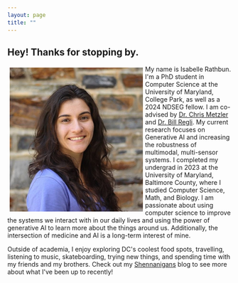 ```yaml
---
layout: page
title: ""
---
```

## Hey! Thanks for stopping by.

<img src="crop_headshot.JPEG" align="left" width="300px" style="padding:5px;"/>

My name is Isabelle Rathbun. I'm a PhD student in Computer Science at the University of Maryland, College Park, as well as a 2024 NDSEG fellow. I am co-advised by [Dr. Chris Metzler](https://www.cs.umd.edu/people/metzler) and [Dr. Bill Regli](https://isr.umd.edu/clark/faculty/902/William-Regli). My current research focuses on Generative AI and increasing the robustness of multimodal, multi-sensor systems. I completed my undergrad in 2023 at the University of Maryland, Baltimore County, where I studied Computer Science, Math, and Biology. I am passionate about using computer science to improve the systems we interact with in our daily lives and using the power of generative AI to learn more about the things around us. Additionally, the intersection of medicine and AI is a long-term interest of mine. 

Outside of academia, I enjoy exploring DC's coolest food spots, travelling, listening to music, skateboarding, trying new things, and spending time with my friends and my brothers. Check out my [Shennanigans](https://irathb8949.github.io/shennanigans/) blog to see more about what I've been up to recently!

<br clear="left"/>
